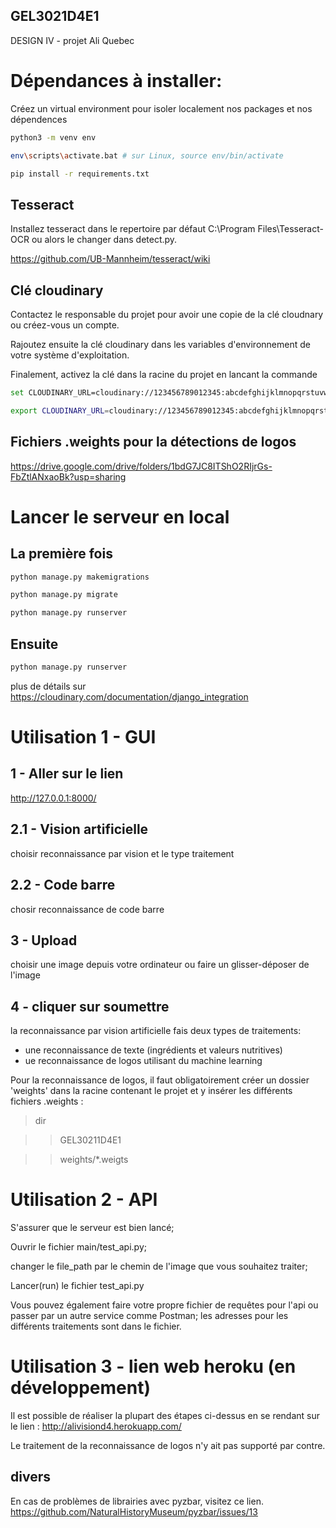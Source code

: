 ## GEL3021D4E1
DESIGN IV - projet Ali Quebec

# Dépendances à installer: 
Créez un virtual environment pour isoler localement nos packages et nos dépendences
``` bash
python3 -m venv env
```
``` bash
env\scripts\activate.bat # sur Linux, source env/bin/activate   
```
```bash
pip install -r requirements.txt
```
## Tesseract
Installez tesseract dans le repertoire par défaut C:\Program Files\Tesseract-OCR ou alors le changer dans detect.py.

https://github.com/UB-Mannheim/tesseract/wiki

## Clé cloudinary
Contactez le responsable du projet pour avoir une copie de la clé cloudnary ou créez-vous un compte.

Rajoutez ensuite la clé cloudinary dans les variables d'environnement de votre système d'exploitation.

Finalement, activez la clé dans la racine du projet en lancant la commande
```bash
set CLOUDINARY_URL=cloudinary://123456789012345:abcdefghijklmnopqrstuvwxyzA@cloud_name
```
```bash
export CLOUDINARY_URL=cloudinary://123456789012345:abcdefghijklmnopqrstuvwxyzA@cloud_name
```

## Fichiers .weights pour la détections de logos
https://drive.google.com/drive/folders/1bdG7JC8ITShO2RIjrGs-FbZtlANxaoBk?usp=sharing

# Lancer le serveur en local

## La première fois
```bash
python manage.py makemigrations
```
```bash
python manage.py migrate
```
```bash
python manage.py runserver
```

## Ensuite
```bash
python manage.py runserver
```

plus de détails sur https://cloudinary.com/documentation/django_integration

# Utilisation 1 - GUI

## 1 - Aller sur le lien
http://127.0.0.1:8000/

## 2.1 - Vision artificielle
choisir reconnaissance par vision et le type traitement
## 2.2 - Code barre
chosir reconnaissance de code barre
## 3 - Upload
choisir une image depuis votre ordinateur ou faire un glisser-déposer de l'image
## 4 - cliquer sur soumettre
la reconnaissance par vision artificielle fais deux types de traitements:
- une reconnaissance de texte (ingrédients et valeurs nutritives)
- ue reconnaissance de logos utilisant du machine learning

Pour la reconnaissance de logos, il faut obligatoirement créer un dossier 'weights' dans la racine contenant le projet et y insérer les différents fichiers .weights :
> dir  
  
  >> GEL30211D4E1
  
  >> weights/*.weigts

  
# Utilisation 2 - API
S'assurer que le serveur est bien lancé;

Ouvrir le fichier main/test_api.py;

changer le file_path par le chemin de l'image que vous souhaitez traiter;

Lancer(run) le fichier test_api.py

Vous pouvez également faire votre propre fichier de requêtes pour l'api ou passer par un autre service comme Postman; les adresses pour les différents traitements sont dans le fichier.


# Utilisation 3 - lien web heroku (en développement)
Il est possible de réaliser la plupart des étapes ci-dessus en se rendant sur le lien : http://alivisiond4.herokuapp.com/

Le traitement de la reconnaissance de logos n'y ait pas supporté par contre.


## divers

En cas de problèmes de librairies avec pyzbar, visitez ce lien.
https://github.com/NaturalHistoryMuseum/pyzbar/issues/13
